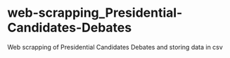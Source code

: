 # web-scrapping_Presidential-Candidates-Debates
Web scrapping of Presidential Candidates Debates and storing data in csv

